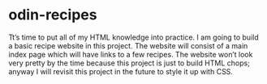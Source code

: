 # odin-recipes
Tt’s time to put all of my HTML knowledge into practice. I am going to build a basic recipe website in this project.
The website will consist of a main index page which will have links to a few recipes. The website won’t look very pretty by the time  because this project is just to build  HTML chops; anyway I will revisit this project in the future to style it up with CSS.